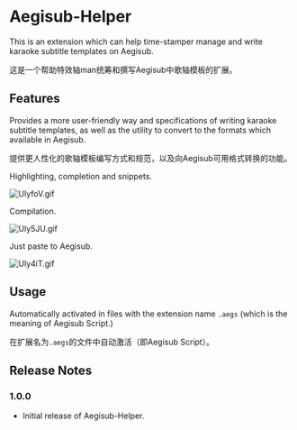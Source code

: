 # Aegisub-Helper

This is an extension which can help time-stamper manage and write karaoke subtitle templates on Aegisub.

这是一个帮助特效轴man统筹和撰写Aegisub中歌轴模板的扩展。

## Features

Provides a more user-friendly way and specifications of writing karaoke subtitle templates, as well as the utility to convert to the formats which available in Aegisub.

提供更人性化的歌轴模板编写方式和规范，以及向Aegisub可用格式转换的功能。

Highlighting, completion and snippets.

![UlyfoV.gif](https://s1.ax1x.com/2020/07/11/UlyfoV.gif)

Compilation.

![Uly5JU.gif](https://s1.ax1x.com/2020/07/11/Uly5JU.gif)

Just paste to Aegisub.

![Uly4iT.gif](https://s1.ax1x.com/2020/07/11/Uly4iT.gif)

## Usage

Automatically activated in files with the extension name `.aegs` (which is the meaning of Aegisub Script.)

在扩展名为`.aegs`的文件中自动激活（即Aegisub Script）。

## Release Notes

### 1.0.0

- Initial release of Aegisub-Helper.